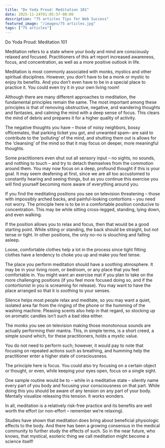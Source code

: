```yaml
---
title: "Do Yoda Proud: Meditation 101"
date: 2025-11-24T01:05:57-08:00
description: "75 articles Tips for Web Success"
featured_image: "/images/75 articles.jpg"
tags: ["75 articles"]
---
```


Do Yoda Proud: Meditation 101

Meditation refers to a state where your body and mind are consciously relaxed and focused.  Practitioners of this art report increased awareness, focus, and concentration, as well as a more positive outlook in life.

Meditation is most commonly associated with monks, mystics and other spiritual disciplines.  However, you don’t have to be a monk or mystic to enjoy its benefits.  And you don’t even have to be in a special place to practice it.  You could even try it in your own living room!

Although there are many different approaches to meditation, the fundamental principles remain the same.  The most important among these principles is that of removing obstructive, negative, and wandering thoughts and fantasies, and calming the mind with a deep sense of focus.  This clears the mind of debris and prepares it for a higher quality of activity.

The negative thoughts you have – those of noisy neighbors, bossy officemates, that parking ticket you got, and unwanted spam– are said to contribute to the ‘polluting’ of the mind, and shutting them out is allows for the ‘cleansing’ of the mind so that it may focus on deeper, more meaningful thoughts.

Some practitioners even shut out all sensory input – no sights, no sounds, and nothing to touch – and try to detach themselves from the commotion around them.  You may now focus on a deep, profound thought if this is your goal.  It may seem deafening at first, since we are all too accustomed to constantly hearing and seeing things, but as you continue this exercise you will find yourself becoming more aware of everything around you.

If you find the meditating positions you see on television threatening – those with impossibly arched backs, and painful-looking contortions – you need not worry.  The principle here is to be in a comfortable position conducive to concentration.  This may be while sitting cross-legged, standing, lying down, and even walking.

If the position allows you to relax and focus, then that would be a good starting point.  While sitting or standing, the back should be straight, but not tense or tight.  In other positions, the only no-no is slouching and falling asleep.

Loose, comfortable clothes help a lot in the process since tight fitting clothes have a tendency to choke you up and make you feel tense.

The place you perform meditation should have a soothing atmosphere.  It may be in your living room, or bedroom, or any place that you feel comfortable in.  You might want an exercise mat if you plan to take on the more challenging positions (if you feel more focused doing so, and if the contortionist in you is screaming for release).  You may want to have the place arranged so that it is soothing to your senses.

Silence helps most people relax and meditate, so you may want a quiet, isolated area far from the ringing of the phone or the humming of the washing machine.  Pleasing scents also help in that regard, so stocking up on aromatic candles isn’t such a bad idea either.

The monks you see on television making those monotonous sounds are actually performing their mantra.  This, in simple terms, is a short creed, a simple sound which, for these practitioners, holds a mystic value.

You do not need to perform such; however, it would pay to note that focusing on repeated actions such as breathing, and humming help the practitioner enter a higher state of consciousness.

The principle here is focus.  You could also try focusing on a certain object or thought, or even, while keeping your eyes open, focus on a single sight.

One sample routine would be to – while in a meditative state – silently name every part of you body and focusing your consciousness on that part. While doing this you should be aware of any tension on any part of your body.  Mentally visualize releasing this tension.  It works wonders.

In all, meditation is a relatively risk-free practice and its benefits are well worth the effort (or non-effort – remember we’re relaxing).

Studies have shown that meditation does bring about beneficial physiologic effects to the body.  And there has been a growing consensus in the medical community to further study the effects of such.  So in the near future, who knows, that mystical, esoteric thing we call meditation might become a science itself!





